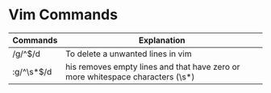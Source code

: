 # Vim Commands



| Commands  | Explanation                                                                     |
|-----------|---------------------------------------------------------------------|
| /g/^$/d  |    To delete a unwanted lines in vim                                                |
| :g/^\s*$/d  |   his removes empty lines and that have zero or more whitespace characters (\s*)                                             |
